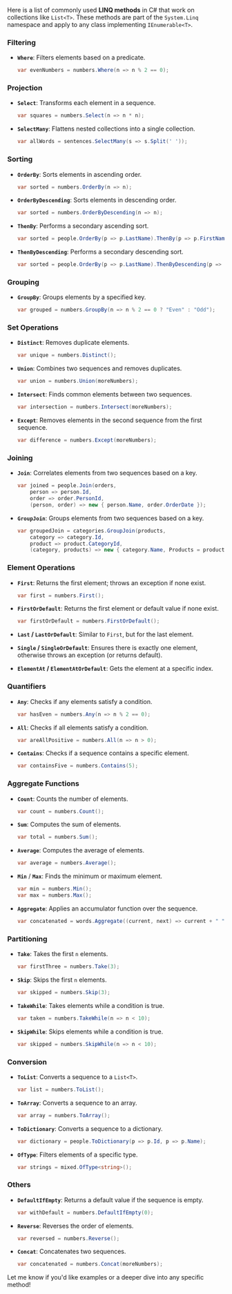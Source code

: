 Here is a list of commonly used **LINQ methods** in C# that work on collections like `List<T>`. These methods are part of the `System.Linq` namespace and apply to any class implementing `IEnumerable<T>`.

### **Filtering**
- **`Where`**: Filters elements based on a predicate.
  ```csharp
  var evenNumbers = numbers.Where(n => n % 2 == 0);
  ```

### **Projection**
- **`Select`**: Transforms each element in a sequence.
  ```csharp
  var squares = numbers.Select(n => n * n);
  ```

- **`SelectMany`**: Flattens nested collections into a single collection.
  ```csharp
  var allWords = sentences.SelectMany(s => s.Split(' '));
  ```

### **Sorting**
- **`OrderBy`**: Sorts elements in ascending order.
  ```csharp
  var sorted = numbers.OrderBy(n => n);
  ```

- **`OrderByDescending`**: Sorts elements in descending order.
  ```csharp
  var sorted = numbers.OrderByDescending(n => n);
  ```

- **`ThenBy`**: Performs a secondary ascending sort.
  ```csharp
  var sorted = people.OrderBy(p => p.LastName).ThenBy(p => p.FirstName);
  ```

- **`ThenByDescending`**: Performs a secondary descending sort.
  ```csharp
  var sorted = people.OrderBy(p => p.LastName).ThenByDescending(p => p.Age);
  ```

### **Grouping**
- **`GroupBy`**: Groups elements by a specified key.
  ```csharp
  var grouped = numbers.GroupBy(n => n % 2 == 0 ? "Even" : "Odd");
  ```

### **Set Operations**
- **`Distinct`**: Removes duplicate elements.
  ```csharp
  var unique = numbers.Distinct();
  ```

- **`Union`**: Combines two sequences and removes duplicates.
  ```csharp
  var union = numbers.Union(moreNumbers);
  ```

- **`Intersect`**: Finds common elements between two sequences.
  ```csharp
  var intersection = numbers.Intersect(moreNumbers);
  ```

- **`Except`**: Removes elements in the second sequence from the first sequence.
  ```csharp
  var difference = numbers.Except(moreNumbers);
  ```

### **Joining**
- **`Join`**: Correlates elements from two sequences based on a key.
  ```csharp
  var joined = people.Join(orders,
      person => person.Id,
      order => order.PersonId,
      (person, order) => new { person.Name, order.OrderDate });
  ```

- **`GroupJoin`**: Groups elements from two sequences based on a key.
  ```csharp
  var groupedJoin = categories.GroupJoin(products,
      category => category.Id,
      product => product.CategoryId,
      (category, products) => new { category.Name, Products = products });
  ```

### **Element Operations**
- **`First`**: Returns the first element; throws an exception if none exist.
  ```csharp
  var first = numbers.First();
  ```

- **`FirstOrDefault`**: Returns the first element or default value if none exist.
  ```csharp
  var firstOrDefault = numbers.FirstOrDefault();
  ```

- **`Last` / `LastOrDefault`**: Similar to `First`, but for the last element.

- **`Single` / `SingleOrDefault`**: Ensures there is exactly one element, otherwise throws an exception (or returns default).

- **`ElementAt` / `ElementAtOrDefault`**: Gets the element at a specific index.

### **Quantifiers**
- **`Any`**: Checks if any elements satisfy a condition.
  ```csharp
  var hasEven = numbers.Any(n => n % 2 == 0);
  ```

- **`All`**: Checks if all elements satisfy a condition.
  ```csharp
  var areAllPositive = numbers.All(n => n > 0);
  ```

- **`Contains`**: Checks if a sequence contains a specific element.
  ```csharp
  var containsFive = numbers.Contains(5);
  ```

### **Aggregate Functions**
- **`Count`**: Counts the number of elements.
  ```csharp
  var count = numbers.Count();
  ```

- **`Sum`**: Computes the sum of elements.
  ```csharp
  var total = numbers.Sum();
  ```

- **`Average`**: Computes the average of elements.
  ```csharp
  var average = numbers.Average();
  ```

- **`Min`** / **`Max`**: Finds the minimum or maximum element.
  ```csharp
  var min = numbers.Min();
  var max = numbers.Max();
  ```

- **`Aggregate`**: Applies an accumulator function over the sequence.
  ```csharp
  var concatenated = words.Aggregate((current, next) => current + " " + next);
  ```

### **Partitioning**
- **`Take`**: Takes the first `n` elements.
  ```csharp
  var firstThree = numbers.Take(3);
  ```

- **`Skip`**: Skips the first `n` elements.
  ```csharp
  var skipped = numbers.Skip(3);
  ```

- **`TakeWhile`**: Takes elements while a condition is true.
  ```csharp
  var taken = numbers.TakeWhile(n => n < 10);
  ```

- **`SkipWhile`**: Skips elements while a condition is true.
  ```csharp
  var skipped = numbers.SkipWhile(n => n < 10);
  ```

### **Conversion**
- **`ToList`**: Converts a sequence to a `List<T>`.
  ```csharp
  var list = numbers.ToList();
  ```

- **`ToArray`**: Converts a sequence to an array.
  ```csharp
  var array = numbers.ToArray();
  ```

- **`ToDictionary`**: Converts a sequence to a dictionary.
  ```csharp
  var dictionary = people.ToDictionary(p => p.Id, p => p.Name);
  ```

- **`OfType`**: Filters elements of a specific type.
  ```csharp
  var strings = mixed.OfType<string>();
  ```

### **Others**
- **`DefaultIfEmpty`**: Returns a default value if the sequence is empty.
  ```csharp
  var withDefault = numbers.DefaultIfEmpty(0);
  ```

- **`Reverse`**: Reverses the order of elements.
  ```csharp
  var reversed = numbers.Reverse();
  ```

- **`Concat`**: Concatenates two sequences.
  ```csharp
  var concatenated = numbers.Concat(moreNumbers);
  ```

Let me know if you'd like examples or a deeper dive into any specific method!